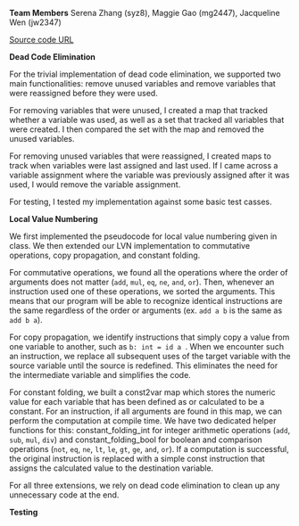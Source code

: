**Team Members**
Serena Zhang (syz8), Maggie Gao (mg2447), Jacqueline Wen (jw2347)


[Source code URL](https://github.com/Jacqueline-Wen/cs6120-AdvCompilers-Tasks/tree/main/Task3)


**Dead Code Elimination**

For the trivial implementation of dead code elimination, we supported two main functionalities: remove unused variables and remove variables that were reassigned before they were used. 

For removing variables that were unused, I created a map that tracked whether a variable was used, as well as a set that tracked all variables that were created. I then compared the set with the map and removed the unused variables. 

For removing unused variables that were reassigned, I created maps to track when variables were last assigned and last used. If I came across a variable assignment where the variable was previously assigned after it was used, I would remove the variable assignment.

For testing, I tested my implementation against some basic test casses. 

**Local Value Numbering**

We first implemented the pseudocode for local value numbering given in class. We then extended our LVN implementation to commutative operations, copy propagation, and constant folding. 

For commutative operations, we found all the operations where the order of arguments does not matter (`add`, `mul`, `eq`, `ne`, `and`, `or`). Then, whenever an instruction used one of these operations, we sorted the arguments. This means that our program will be able to recognize identical instructions are the same regardless of the order or arguments (ex. `add a b` is the same as `add b a`). 

For copy propagation, we identify instructions that simply copy a value from one variable to another, such as `b: int = id a `. When we encounter such an instruction, we replace all subsequent uses of the target variable with the source variable until the source is redefined. This eliminates the need for the intermediate variable and simplifies the code.

For constant folding, we built a const2var map which stores the numeric value for each variable that has been defined as or calculated to be a constant. For an instruction, if all arguments are found in this map, we can perform the computation at compile time. We have two dedicated helper functions for this: constant_folding_int for integer arithmetic operations (`add`, `sub`, `mul`, `div`) and constant_folding_bool for boolean and comparison operations (`not`, `eq`, `ne`, `lt`, `le`, `gt`, `ge`, `and`, `or`). If a computation is successful, the original instruction is replaced with a simple const instruction that assigns the calculated value to the destination variable. 

For all three extensions, we rely on dead code elimination to clean up any unnecessary code at the end. 


**Testing**